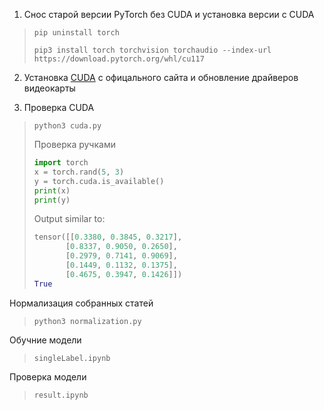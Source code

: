 1. Cнос старой версии PyTorch без CUDA и установка версии с CUDA
>```shell
> pip uninstall torch
>```
>```shell
>pip3 install torch torchvision torchaudio --index-url https://download.pytorch.org/whl/cu117
>```
2. Установка [CUDA](https://developer.nvidia.com/cuda-downloads) с офицального сайта и обновление драйверов видеокарты

3. Проверка CUDA 
>```shell
>python3 cuda.py
>```
> Проверка ручками
>```py
>import torch
>x = torch.rand(5, 3)
>y = torch.cuda.is_available()
>print(x)
>print(y)
>```
> Output similar to:
>```py
>tensor([[0.3380, 0.3845, 0.3217],
>        [0.8337, 0.9050, 0.2650],
>        [0.2979, 0.7141, 0.9069],
>        [0.1449, 0.1132, 0.1375],
>        [0.4675, 0.3947, 0.1426]])
>True
>```
Нормализация собранных статей
>```shell
>python3 normalization.py
>```
Обучние модели
>```shell
> singleLabel.ipynb
>```
Проверка модели
>```shell
> result.ipynb
>```
